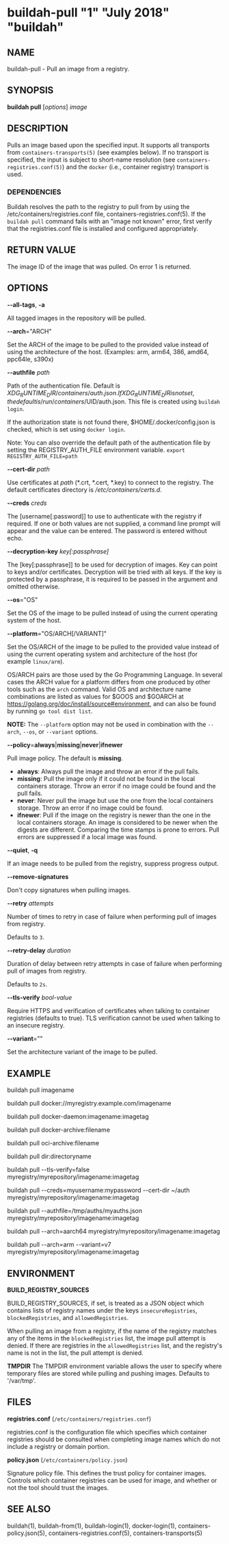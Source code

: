 # buildah-pull "1" "July 2018" "buildah"

## NAME
buildah\-pull - Pull an image from a registry.

## SYNOPSIS
**buildah pull** [*options*] *image*

## DESCRIPTION
Pulls an image based upon the specified input. It supports all transports from `containers-transports(5)` (see examples below). If no transport is specified, the input is subject to short-name resolution (see `containers-registries.conf(5)`) and the `docker` (i.e., container registry) transport is used.

### DEPENDENCIES

Buildah resolves the path to the registry to pull from by using the /etc/containers/registries.conf
file, containers-registries.conf(5).  If the `buildah pull` command fails with an "image not known" error,
first verify that the registries.conf file is installed and configured appropriately.

## RETURN VALUE
The image ID of the image that was pulled.  On error 1 is returned.

## OPTIONS

**--all-tags**, **-a**

All tagged images in the repository will be pulled.

**--arch**="ARCH"

Set the ARCH of the image to be pulled to the provided value instead of using the architecture of the host. (Examples: arm, arm64, 386, amd64, ppc64le, s390x)

**--authfile** *path*

Path of the authentication file. Default is ${XDG_RUNTIME_DIR}/containers/auth.json. If XDG_RUNTIME_DIR is not set, the default is /run/containers/$UID/auth.json. This file is created using `buildah login`.

If the authorization state is not found there, $HOME/.docker/config.json is checked, which is set using `docker login`.

Note: You can also override the default path of the authentication file by setting the REGISTRY\_AUTH\_FILE
environment variable. `export REGISTRY_AUTH_FILE=path`

**--cert-dir** *path*

Use certificates at *path* (\*.crt, \*.cert, \*.key) to connect to the registry.
The default certificates directory is _/etc/containers/certs.d_.

**--creds** *creds*

The [username[:password]] to use to authenticate with the registry if required.
If one or both values are not supplied, a command line prompt will appear and the
value can be entered.  The password is entered without echo.

**--decryption-key** *key[:passphrase]*

The [key[:passphrase]] to be used for decryption of images. Key can point to keys and/or certificates. Decryption will be tried with all keys. If the key is protected by a passphrase, it is required to be passed in the argument and omitted otherwise.

**--os**="OS"

Set the OS of the image to be pulled instead of using the current operating system of the host.

**--platform**="OS/ARCH[/VARIANT]"

Set the OS/ARCH of the image to be pulled
to the provided value instead of using the current operating system and
architecture of the host (for example `linux/arm`).

OS/ARCH pairs are those used by the Go Programming Language.  In several cases
the ARCH value for a platform differs from one produced by other tools such as
the `arch` command.  Valid OS and architecture name combinations are listed as
values for $GOOS and $GOARCH at https://golang.org/doc/install/source#environment,
and can also be found by running `go tool dist list`.

**NOTE:** The `--platform` option may not be used in combination with the `--arch`, `--os`, or `--variant` options.

**--policy**=**always**|**missing**|**never**|**ifnewer**

Pull image policy. The default is **missing**.

- **always**: Always pull the image and throw an error if the pull fails.
- **missing**: Pull the image only if it could not be found in the local containers storage.  Throw an error if no image could be found and the pull fails.
- **never**: Never pull the image but use the one from the local containers storage.  Throw an error if no image could be found.
- **ifnewer**: Pull if the image on the registry is newer than the one in the local containers storage.  An image is considered to be newer when the digests are different.  Comparing the time stamps is prone to errors.  Pull errors are suppressed if a local image was found.

**--quiet**, **-q**

If an image needs to be pulled from the registry, suppress progress output.

**--remove-signatures**

Don't copy signatures when pulling images.

**--retry** *attempts*

Number of times to retry in case of failure when performing pull of images from registry.

Defaults to `3`.

**--retry-delay** *duration*

Duration of delay between retry attempts in case of failure when performing pull of images from registry.

Defaults to `2s`.

**--tls-verify** *bool-value*

Require HTTPS and verification of certificates when talking to container registries (defaults to true).  TLS verification cannot be used when talking to an insecure registry.

**--variant**=""

Set the architecture variant of the image to be pulled.

## EXAMPLE

buildah pull imagename

buildah pull docker://myregistry.example.com/imagename

buildah pull docker-daemon:imagename:imagetag

buildah pull docker-archive:filename

buildah pull oci-archive:filename

buildah pull dir:directoryname

buildah pull --tls-verify=false myregistry/myrepository/imagename:imagetag

buildah pull --creds=myusername:mypassword --cert-dir ~/auth myregistry/myrepository/imagename:imagetag

buildah pull --authfile=/tmp/auths/myauths.json myregistry/myrepository/imagename:imagetag

buildah pull --arch=aarch64 myregistry/myrepository/imagename:imagetag

buildah pull --arch=arm --variant=v7 myregistry/myrepository/imagename:imagetag

## ENVIRONMENT

**BUILD\_REGISTRY\_SOURCES**

BUILD\_REGISTRY\_SOURCES, if set, is treated as a JSON object which contains
lists of registry names under the keys `insecureRegistries`,
`blockedRegistries`, and `allowedRegistries`.

When pulling an image from a registry, if the name of the registry matches any
of the items in the `blockedRegistries` list, the image pull attempt is denied.
If there are registries in the `allowedRegistries` list, and the registry's
name is not in the list, the pull attempt is denied.

**TMPDIR**
The TMPDIR environment variable allows the user to specify where temporary files
are stored while pulling and pushing images.  Defaults to '/var/tmp'.

## FILES

**registries.conf** (`/etc/containers/registries.conf`)

registries.conf is the configuration file which specifies which container registries should be consulted when completing image names which do not include a registry or domain portion.

**policy.json** (`/etc/containers/policy.json`)

Signature policy file.  This defines the trust policy for container images.  Controls which container registries can be used for image, and whether or not the tool should trust the images.

## SEE ALSO
buildah(1), buildah-from(1), buildah-login(1), docker-login(1), containers-policy.json(5), containers-registries.conf(5), containers-transports(5)
